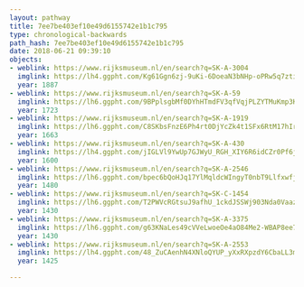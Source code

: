 ```yaml
---
layout: pathway
title: 7ee7be403ef10e49d6155742e1b1c795
type: chronological-backwards
path_hash: 7ee7be403ef10e49d6155742e1b1c795
date: 2018-06-21 09:39:10
objects:
- weblink: https://www.rijksmuseum.nl/en/search?q=SK-A-3004
  imglink: https://lh4.ggpht.com/Kg61Ggn6zj-9uKi-6DoeaN3bNHp-oPRw5q7ztipdTyLYpvg-iSa3issP2CH__ml7VNVqfWcs1wLvNKxJdgSwEOB2L4Y=s200
  year: 1887
- weblink: https://www.rijksmuseum.nl/en/search?q=SK-A-59
  imglink: https://lh6.ggpht.com/9BPplsgbMf0DYhHTmdFV3qfVqjPLZYTMuKmp3KZY7MfdPyDsM5lThJSb3THXy9J-WwRe20h-hoge5Fezxb0SoBGNrrQ=s200
  year: 1723
- weblink: https://www.rijksmuseum.nl/en/search?q=SK-A-1919
  imglink: https://lh6.ggpht.com/C8SKbsFnzE6Ph4rt0DjYcZk4t1SFx6RtM17hIrc9NBSD0HFCNe3PEFkMChXGpsND6dAHa4UrFmgsWdwPli0yjuTzoTnf=s200
  year: 1663
- weblink: https://www.rijksmuseum.nl/en/search?q=SK-A-430
  imglink: https://lh4.ggpht.com/jIGLVl9YwUp7GJWyU_RGH_XIY6R6idCZr0Pf6jlsDiME68FUVkdQrATl1jD-nrZ1UDNWpsbg7VxLhVPWoZ4MDzakxkw=s200
  year: 1600
- weblink: https://www.rijksmuseum.nl/en/search?q=SK-A-2546
  imglink: https://lh6.ggpht.com/bpec6bQoHJq17YlMqldcWIngyT0nbT9Llfxwfj69cUjJHOeCgxV8G9iqMPw4YLEz54ff5YdVbO5RUmNPaLjTQqxpNdo=s200
  year: 1480
- weblink: https://www.rijksmuseum.nl/en/search?q=SK-C-1454
  imglink: https://lh6.ggpht.com/T2PWVcRGtsuJ9afhU_1ckdJSSWj903Nda0Vaaz_UlPs22wNR0o6R7H_EvUkX2VpL6rm2_zinnk5Wy2COv5TLgzMkZO4=s200
  year: 1430
- weblink: https://www.rijksmuseum.nl/en/search?q=SK-A-3375
  imglink: https://lh6.ggpht.com/g63KNaLes49cVVeLwoeOe4aO84Me2-WBAP8ee7QZoti2uCrFDp62HauCVih3Hy9I7402K9W0ukrr7CPnuBerP_4NS7Sg=s200
  year: 1430
- weblink: https://www.rijksmuseum.nl/en/search?q=SK-A-2553
  imglink: https://lh4.ggpht.com/48_ZuCAenhN4XNloQYUP_yXxRXpzdY6CbaLL3mTBgAslMY_SCAMx9pePIiG0BM_8aEA1b_CiNWRvzOSqc4EVAaXSIQ=s200
  year: 1425

---
```

